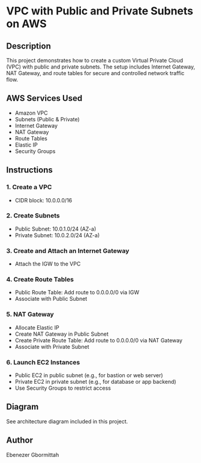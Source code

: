# VPC with Public and Private Subnets on AWS

## Description
This project demonstrates how to create a custom Virtual Private Cloud (VPC) with public and private subnets. The setup includes Internet Gateway, NAT Gateway, and route tables for secure and controlled network traffic flow.

## AWS Services Used
- Amazon VPC
- Subnets (Public & Private)
- Internet Gateway
- NAT Gateway
- Route Tables
- Elastic IP
- Security Groups

## Instructions

### 1. Create a VPC
- CIDR block: 10.0.0.0/16

### 2. Create Subnets
- Public Subnet: 10.0.1.0/24 (AZ-a)
- Private Subnet: 10.0.2.0/24 (AZ-a)

### 3. Create and Attach an Internet Gateway
- Attach the IGW to the VPC

### 4. Create Route Tables
- Public Route Table: Add route to 0.0.0.0/0 via IGW
- Associate with Public Subnet

### 5. NAT Gateway
- Allocate Elastic IP
- Create NAT Gateway in Public Subnet
- Create Private Route Table: Add route to 0.0.0.0/0 via NAT Gateway
- Associate with Private Subnet

### 6. Launch EC2 Instances
- Public EC2 in public subnet (e.g., for bastion or web server)
- Private EC2 in private subnet (e.g., for database or app backend)
- Use Security Groups to restrict access

## Diagram
See architecture diagram included in this project.

## Author
Ebenezer Gbormittah
